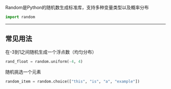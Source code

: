 Random是Python的随机数生成标准库，支持多种变量类型以及概率分布

```python
import random
```

---
## 常见用法

在-3到1之间随机生成一个浮点数（均匀分布）

```python
rand_float = random.uniform(-4, 4)
```

随机挑选一个元素

```python
random_item = random.choice(["this", "is", "a", "example"])
```

